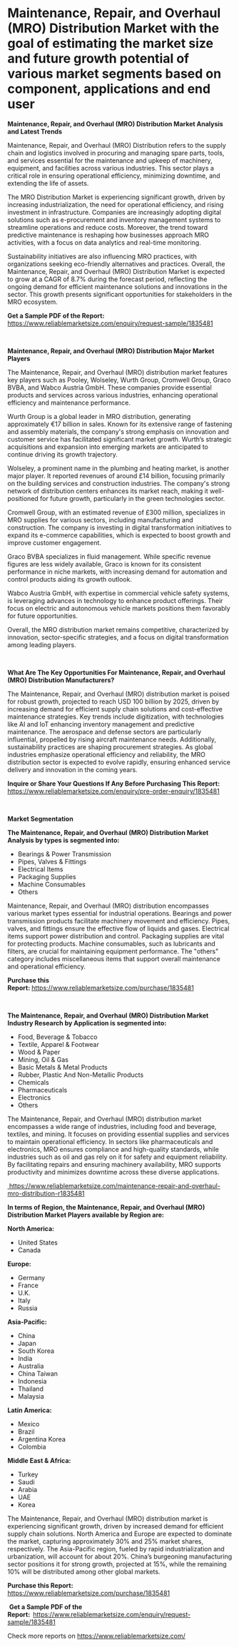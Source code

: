 <p><h1>Maintenance, Repair, and Overhaul (MRO) Distribution Market with the goal of estimating the market size and future growth potential of various market segments based on component, applications and end user</h1></p><p><strong>Maintenance, Repair, and Overhaul (MRO) Distribution Market Analysis and Latest Trends</strong></p>
<p><p>Maintenance, Repair, and Overhaul (MRO) Distribution refers to the supply chain and logistics involved in procuring and managing spare parts, tools, and services essential for the maintenance and upkeep of machinery, equipment, and facilities across various industries. This sector plays a critical role in ensuring operational efficiency, minimizing downtime, and extending the life of assets.</p><p>The MRO Distribution Market is experiencing significant growth, driven by increasing industrialization, the need for operational efficiency, and rising investment in infrastructure. Companies are increasingly adopting digital solutions such as e-procurement and inventory management systems to streamline operations and reduce costs. Moreover, the trend toward predictive maintenance is reshaping how businesses approach MRO activities, with a focus on data analytics and real-time monitoring.</p><p>Sustainability initiatives are also influencing MRO practices, with organizations seeking eco-friendly alternatives and practices. Overall, the Maintenance, Repair, and Overhaul (MRO) Distribution Market is expected to grow at a CAGR of 8.7% during the forecast period, reflecting the ongoing demand for efficient maintenance solutions and innovations in the sector. This growth presents significant opportunities for stakeholders in the MRO ecosystem.</p></p>
<p><strong>Get a Sample PDF of the Report:&nbsp;</strong> <a href="https://www.reliablemarketsize.com/enquiry/request-sample/1835481?utm_campaign=3572&utm_medium=2&utm_source=Github&utm_content=ia&utm_term=26032025&utm_id=maintenance-repair-and-overhaul-mro-distribution">https://www.reliablemarketsize.com/enquiry/request-sample/1835481</a></p>
<p>&nbsp;</p>
<p><strong>Maintenance, Repair, and Overhaul (MRO) Distribution Major Market Players</strong></p>
<p><p>The Maintenance, Repair, and Overhaul (MRO) distribution market features key players such as Pooley, Wolseley, Wurth Group, Cromwell Group, Graco BVBA, and Wabco Austria GmbH. These companies provide essential products and services across various industries, enhancing operational efficiency and maintenance performance.</p><p>Wurth Group is a global leader in MRO distribution, generating approximately €17 billion in sales. Known for its extensive range of fastening and assembly materials, the company's strong emphasis on innovation and customer service has facilitated significant market growth. Wurth’s strategic acquisitions and expansion into emerging markets are anticipated to continue driving its growth trajectory.</p><p>Wolseley, a prominent name in the plumbing and heating market, is another major player. It reported revenues of around £14 billion, focusing primarily on the building services and construction industries. The company's strong network of distribution centers enhances its market reach, making it well-positioned for future growth, particularly in the green technologies sector.</p><p>Cromwell Group, with an estimated revenue of £300 million, specializes in MRO supplies for various sectors, including manufacturing and construction. The company is investing in digital transformation initiatives to expand its e-commerce capabilities, which is expected to boost growth and improve customer engagement.</p><p>Graco BVBA specializes in fluid management. While specific revenue figures are less widely available, Graco is known for its consistent performance in niche markets, with increasing demand for automation and control products aiding its growth outlook.</p><p>Wabco Austria GmbH, with expertise in commercial vehicle safety systems, is leveraging advances in technology to enhance product offerings. Their focus on electric and autonomous vehicle markets positions them favorably for future opportunities.</p><p>Overall, the MRO distribution market remains competitive, characterized by innovation, sector-specific strategies, and a focus on digital transformation among leading players.</p></p>
<p>&nbsp;</p>
<p><strong>What Are The Key Opportunities For Maintenance, Repair, and Overhaul (MRO) Distribution Manufacturers?</strong></p>
<p><p>The Maintenance, Repair, and Overhaul (MRO) distribution market is poised for robust growth, projected to reach USD 100 billion by 2025, driven by increasing demand for efficient supply chain solutions and cost-effective maintenance strategies. Key trends include digitization, with technologies like AI and IoT enhancing inventory management and predictive maintenance. The aerospace and defense sectors are particularly influential, propelled by rising aircraft maintenance needs. Additionally, sustainability practices are shaping procurement strategies. As global industries emphasize operational efficiency and reliability, the MRO distribution sector is expected to evolve rapidly, ensuring enhanced service delivery and innovation in the coming years.</p></p>
<p><strong>Inquire or Share Your Questions If Any Before Purchasing This Report:</strong> <a href="https://www.reliablemarketsize.com/enquiry/pre-order-enquiry/1835481?utm_campaign=3572&utm_medium=2&utm_source=Github&utm_content=ia&utm_term=26032025&utm_id=maintenance-repair-and-overhaul-mro-distribution">https://www.reliablemarketsize.com/enquiry/pre-order-enquiry/1835481</a></p>
<p>&nbsp;</p>
<p><strong>Market Segmentation</strong></p>
<p><strong>The Maintenance, Repair, and Overhaul (MRO) Distribution Market Analysis by types is segmented into:</strong></p>
<p><ul><li>Bearings & Power Transmission</li><li>Pipes, Valves & Fittings</li><li>Electrical Items</li><li>Packaging Supplies</li><li>Machine Consumables</li><li>Others</li></ul></p>
<p><p>Maintenance, Repair, and Overhaul (MRO) distribution encompasses various market types essential for industrial operations. Bearings and power transmission products facilitate machinery movement and efficiency. Pipes, valves, and fittings ensure the effective flow of liquids and gases. Electrical items support power distribution and control. Packaging supplies are vital for protecting products. Machine consumables, such as lubricants and filters, are crucial for maintaining equipment performance. The "others" category includes miscellaneous items that support overall maintenance and operational efficiency.</p></p>
<p><strong>Purchase this Report:&nbsp;</strong><a href="https://www.reliablemarketsize.com/purchase/1835481?utm_campaign=3572&utm_medium=2&utm_source=Github&utm_content=ia&utm_term=26032025&utm_id=maintenance-repair-and-overhaul-mro-distribution">https://www.reliablemarketsize.com/purchase/1835481</a></p>
<p>&nbsp;</p>
<p><strong>The Maintenance, Repair, and Overhaul (MRO) Distribution Market Industry Research by Application is segmented into:</strong></p>
<p><ul><li>Food, Beverage & Tobacco</li><li>Textile, Apparel & Footwear</li><li>Wood & Paper</li><li>Mining, Oil & Gas</li><li>Basic Metals & Metal Products</li><li>Rubber, Plastic And Non-Metallic Products</li><li>Chemicals</li><li>Pharmaceuticals</li><li>Electronics</li><li>Others</li></ul></p>
<p><p>The Maintenance, Repair, and Overhaul (MRO) distribution market encompasses a wide range of industries, including food and beverage, textiles, and mining. It focuses on providing essential supplies and services to maintain operational efficiency. In sectors like pharmaceuticals and electronics, MRO ensures compliance and high-quality standards, while industries such as oil and gas rely on it for safety and equipment reliability. By facilitating repairs and ensuring machinery availability, MRO supports productivity and minimizes downtime across these diverse applications.</p></p>
<p><a href="https://www.reliablemarketsize.com/maintenance-repair-and-overhaul-mro-distribution-r1835481?utm_campaign=3572&utm_medium=2&utm_source=Github&utm_content=ia&utm_term=26032025&utm_id=maintenance-repair-and-overhaul-mro-distribution">&nbsp;https://www.reliablemarketsize.com/maintenance-repair-and-overhaul-mro-distribution-r1835481</a></p>
<p><strong>In terms of Region, the Maintenance, Repair, and Overhaul (MRO) Distribution Market Players available by Region are:</strong></p>
<p>
    <p> <strong> North America: </strong>
        <ul>
            <li>United States</li>
            <li>Canada</li>
        </ul>
        </p> 
    <p> <strong> Europe: </strong>
        <ul>
            <li>Germany</li>
            <li>France</li>
            <li>U.K.</li>
            <li>Italy</li>
            <li>Russia</li>
        </ul>
        </p> 
    <p> <strong> Asia-Pacific: </strong>
        <ul>
            <li>China</li>
            <li>Japan</li>
            <li>South Korea</li>
            <li>India</li>
            <li>Australia</li>
            <li>China Taiwan</li>
            <li>Indonesia</li>
            <li>Thailand</li>
            <li>Malaysia</li>
        </ul>
        </p> 
    <p> <strong> Latin America: </strong>
        <ul>
            <li>Mexico</li>
            <li>Brazil</li>
            <li>Argentina Korea</li>
            <li>Colombia</li>
        </ul>
        </p> 
    <p> <strong> Middle East & Africa: </strong>
        <ul>
            <li>Turkey</li>
            <li>Saudi</li>
            <li>Arabia</li>
            <li>UAE</li>
            <li>Korea</li>
        </ul>
    </p>
    </p>
<p><p>The Maintenance, Repair, and Overhaul (MRO) distribution market is experiencing significant growth, driven by increased demand for efficient supply chain solutions. North America and Europe are expected to dominate the market, capturing approximately 30% and 25% market shares, respectively. The Asia-Pacific region, fueled by rapid industrialization and urbanization, will account for about 20%. China’s burgeoning manufacturing sector positions it for strong growth, projected at 15%, while the remaining 10% will be distributed among other global markets.</p></p>
<p><strong>Purchase this Report: </strong><a href="https://www.reliablemarketsize.com/purchase/1835481?utm_campaign=3572&utm_medium=2&utm_source=Github&utm_content=ia&utm_term=26032025&utm_id=maintenance-repair-and-overhaul-mro-distribution">https://www.reliablemarketsize.com/purchase/1835481</a></p>
<p>&nbsp;<strong>Get a Sample PDF of the Report:&nbsp;&nbsp;</strong><a href="https://www.reliablemarketsize.com/enquiry/request-sample/1835481?utm_campaign=3572&utm_medium=2&utm_source=Github&utm_content=ia&utm_term=26032025&utm_id=maintenance-repair-and-overhaul-mro-distribution">https://www.reliablemarketsize.com/enquiry/request-sample/1835481</a></p>
<p><strong></strong></p>
<p>Check more reports on <a href="https://www.reliablemarketsize.com/?utm_campaign=3572&utm_medium=2&utm_source=Github&utm_content=ia&utm_term=26032025&utm_id=maintenance-repair-and-overhaul-mro-distribution">https://www.reliablemarketsize.com/</a></p>